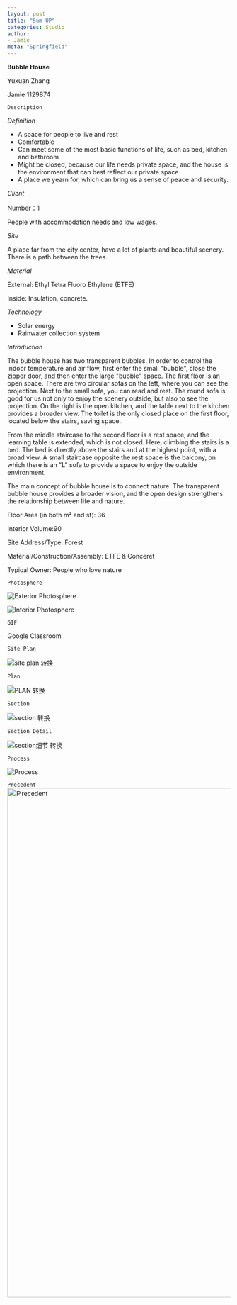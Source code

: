 ```yaml
---
layout: post
title: "Sum UP"
categories: Studio
author:
- Jamie
meta: "Springfield"
---
```

**Bubble House**

Yuxuan Zhang

Jamie
1129874


`Description`

_Definition_

- A space for people to live and rest
- Comfortable
- Can meet some of the most basic functions of life, such as bed, kitchen and bathroom
- Might be closed, because our life needs private space, and the house is the environment that can best reflect our private space
- A place we yearn for, which can bring us a sense of peace and security.

_Client_

Number：1

People with accommodation needs and low wages.

_Site_

A place far from the city center, have a lot of plants and beautiful scenery. There is a path between the trees.

_Material_

External: Ethyl Tetra Fluoro Ethylene (ETFE)

Inside: Insulation, concrete.

_Technology_

- Solar energy
- Rainwater collection system

_Introduction_

The bubble house has two transparent bubbles. In order to control the indoor temperature and air flow, first enter the small "bubble", close the zipper door, and then enter the large "bubble" space.
The first floor is an open space. There are two circular sofas on the left, where you can see the projection. Next to the small sofa, you can read and rest. The round sofa is good for us not only to enjoy the scenery outside, but also to see the projection. On the right is the open kitchen, and the table next to the kitchen provides a broader view.
The toilet is the only closed place on the first floor, located below the stairs, saving space.

From the middle staircase to the second floor is a rest space, and the learning table is extended, which is not closed. Here, climbing the stairs is a bed. The bed is directly above the stairs and at the highest point, with a broad view.
A small staircase opposite the rest space is the balcony, on which there is an "L" sofa to provide a space to enjoy the outside environment.

The main concept of bubble house is to connect nature. The transparent bubble house provides a broader vision, and the open design strengthens the relationship between life and nature.

Floor Area (in both m² and sf): 36

Interior Volume:90

Site Address/Type: Forest

Material/Construction/Assembly: ETFE & Conceret

Typical Owner: People who love nature


`Photosphere`

![Exterior Photosphere](https://user-images.githubusercontent.com/90487072/135542913-3c23153a-450c-4858-bd2f-690635a65249.jpg)


![Interior Photosphere](https://user-images.githubusercontent.com/90487072/135543229-d3a013e8-2865-4636-a168-0323141df8db.jpg)


`GIF`

Google Classroom

`Site Plan`

![site plan  转换](https://user-images.githubusercontent.com/90487072/135544508-0cfa3816-c27f-4472-a101-8a630b31d332.png)


`Plan`

![PLAN  转换](https://user-images.githubusercontent.com/90487072/135544516-517a92b9-8af6-47cd-a49e-0c9b4874b7ed.png)


`Section`

![section  转换](https://user-images.githubusercontent.com/90487072/135544525-f35d90d4-e6c2-4f50-828e-93276df2f795.png)


`Section Detail`

![section细节  转换](https://user-images.githubusercontent.com/90487072/135544532-b1e3872f-6d84-4e9e-8e47-3fa0383239f3.png)


`Process`

![Process](https://user-images.githubusercontent.com/90487072/135544545-785ab191-5910-4b6f-ba3e-abed7ecda77f.png)


`Precedent`
<img width="1150" alt="Ｐrecedent" src="https://user-images.githubusercontent.com/90487072/135572172-dcc866e2-3bf9-4157-8834-f35166a8807f.png">


